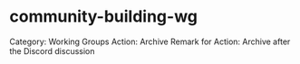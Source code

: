 # community-building-wg

Category: Working Groups
Action: Archive
Remark for Action: Archive after the Discord discussion